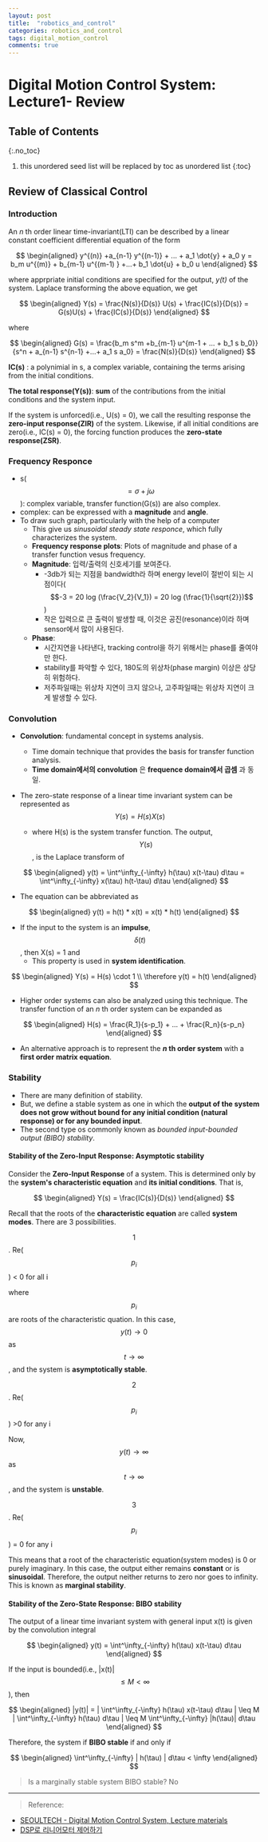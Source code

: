 ```yaml
---
layout: post
title:  "robotics_and_control"
categories: robotics_and_control
tags: digital_motion_control
comments: true
---
```


# Digital Motion Control System: Lecture1- Review

## Table of Contents
{:.no_toc}
1. this unordered seed list will be replaced by toc as unordered list
{:toc}

## Review of Classical Control

### Introduction

An _n_ th order linear time-invariant(LTI) can be described by a linear constant coefficient differential equation of the form

$$
\begin{aligned}
y^{(n)} +a_{n-1} y^{(n-1)} + ... + a_1 \dot{y} + a_0 y = b_m u^{(m)} + b_{m-1} u^{(m-1) } +...+ b_1 \dot{u} + b_0 u
\end{aligned}
$$

where apprpriate initial conditions are specified for the output, _y(t)_ of the system. Laplace transforming the above equation, we get

$$
\begin{aligned}
Y(s) = \frac{N(s)}{D(s)} U(s) + \frac{IC(s)}{D(s)} = G(s)U(s) + \frac{IC(s)}{D(s)}
\end{aligned}
$$

where

$$
\begin{aligned}
G(s) = \frac{b_m s^m +b_{m-1} u^{m-1 + ... + b_1 s b_0}}{s^n + a_{n-1} s^{n-1} +...+ a_1 s a_0} = \frac{N(s)}{D(s)}
\end{aligned}
$$

__IC(s)__ : a polynimial in s, a complex variable, containing the terms arising from the initial conditions.

__The total response(Y(s))__: __sum__ of the contributions from the initial conditions and  the system input.


If the system is unforced(i.e., U(s) = 0), we call the resulting response the __zero-input response(ZIR)__ of the system. Likewise, if all initial conditions are zero(i.e., IC(s) = 0), the forcing function produces the __zero-state response(ZSR)__.

### Frequency Responce

- s($$=\sigma + j \omega$$): complex variable, transfer function(G(s)) are also complex.
- complex: can be expressed with a __magnitude__ and __angle__.
- To draw such graph, particularly with the help of a computer 
  - This give us _sinusoidal steady state responce_, which fully characterizes the system.
  - __Frequency response plots__: Plots of magnitude and phase of a transfer function vesus frequency.
  - __Magnitude__: 입력/출력의 신호세기를 보여준다.
    -  -3db가 되는 지점을 bandwidth라 하며 energy level이 절반이 되는 시점이다($$-3 = 20 log (\frac{V_2}{V_1}) = 20 log (\frac{1}{\sqrt{2}})$$)
    -  작은 입력으로 큰 출력이 발생할 때, 이것은 공진(resonance)이라 하며 sensor에서 많이 사용된다.
   -  __Phase__: 
      -  시간지연을 나타낸다, tracking control을 하기 위해서는 phase를 줄여야만 한다.
      -  stability를 파악할 수 있다, 180도의 위상차(phase margin) 이상은 상당히 위험하다.
      -  저주파일때는 위상차 지연이 크지 않으나, 고주파일때는 위상차 지연이 크게 발생할 수 있다.


### Convolution

- __Convolution__: fundamental concept in systems analysis.
  - Time domain technique that provides the basis for transfer function analysis.
  - __Time domain에서의 convolution__ 은 __frequence domain에서 곱셈__ 과 동일.

- The zero-state response of a linear time invariant system can be represented as $$Y(s) = H(s)X(s)$$
  - where H(s) is the system transfer function. The output, $$Y(s)$$, is the Laplace transform of

$$
\begin{aligned}
y(t) = \int^\infty_{-\infty} h(\tau) x(t-\tau) d\tau = \int^\infty_{-\infty} x(\tau) h(t-\tau) d\tau 
\end{aligned} 
 $$

- The equation can be abbreviated as 

$$
\begin{aligned}
y(t) = h(t) * x(t) = x(t) * h(t)
\end{aligned} 
 $$

- If the input to the system is an __impulse__, $$\delta(t)$$, then X(s) = 1 and
  - This property is used in __system identification__.
  
$$
\begin{aligned}
Y(s) = H(s) \cdot 1 \\
\therefore y(t) = h(t)
\end{aligned} 
 $$

- Higher order systems can also be analyzed using this technique. The transfer function of an _n_ th order system can be expanded as 

$$
\begin{aligned}
H(s) = \frac{R_1}{s-p_1} + ... + \frac{R_n}{s-p_n}
\end{aligned} 
 $$

- An alternative approach is to represent the ___n_ th order system__ with a __first order matrix equation__.


### Stability 

- There are many definition of stability.
- But, we define a stable system as one in which the __output of the system does not grow without bound for any initial condition (natural response) or for any bounded input__. 
- The second type os commonly known as _bounded input-bounded output (BIBO) stability_.


#### Stability of the Zero-Input Response: Asymptotic stability

Consider the __Zero-Input Response__ of a system. 
This is determined only by the __system's characteristic equation__ and __its initial conditions__.
That is,

$$
\begin{aligned}
Y(s) = \frac{IC(s)}{D(s)}
\end{aligned} 
 $$

 Recall that the roots of the __characteristic equation__ are called __system modes__.
 There are 3 possibilities.

 $$1$$. Re($$p_i$$) < 0 for all i

where $$p_i$$ are roots of the characteristic quation. In this case, $$y(t) \rightarrow 0$$ as $$t \rightarrow \infty$$, and the system is __asymptotically stable__.

 $$2$$. Re($$p_i$$) >0 for any i

 Now, $$y(t) \rightarrow \infty$$ as $$t \rightarrow \infty$$, and the system is __unstable__.

 $$3$$. Re($$p_i$$) = 0 for any i

This means that a root of the characteristic equation(system modes) is 0 or purely imaginary. In this case, the output either remains __constant__ or is __sinusoidal__. Therefore, the output neither returns to zero nor goes to infinity. This is known as __marginal stability__.


#### Stability of the Zero-State Response: BIBO stability

The output of a linear time invariant system with general input x(t) is given by the convolution integral

$$
\begin{aligned}
y(t) = \int^\infty_{-\infty} h(\tau) x(t-\tau) d\tau
\end{aligned} 
 $$

If the input is bounded(i.e., |x(t)| $$\leq M < \infty$$), then 

$$
\begin{aligned}
|y(t)| = | \int^\infty_{-\infty} h(\tau) x(t-\tau) d\tau | \leq M | \int^\infty_{-\infty} h(\tau)  d\tau | \leq M  \int^\infty_{-\infty} |h(\tau)| d\tau 
\end{aligned} 
 $$

Therefore, the system if __BIBO stable__ if and only if

$$
\begin{aligned}
\int^\infty_{-\infty} | h(\tau)  | d\tau  < \infty
\end{aligned} 
 $$

> Is a marginally stable system BIBO stable? No





------------

> Reference:
- [SEOULTECH - Digital Motion Control System, Lecture materials]()
- [DSP로 리니어모터 제어하기](http://www.kangcom.com/sub/view.asp?sku=200312230002)